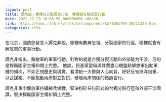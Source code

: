 ```yaml
---
layout: post
title: 國防部：哪裡有分裂國家行徑　哪裡就有解放軍行動
date: 2022-12-29 18:58:59.000000000 +08:00
link: https://news.rthk.hk/rthk/ch/component/k2/1681794-20221229.htm
categories: rthk
---
```


在北京，國防部發言人譚克非說，哪裡有數典忘祖、分裂國家的行徑，哪裡就會有解放軍的軍事行動。 

譚克非指出，解放軍的軍事行動，針對的就是台獨分裂活動和外部勢力干涉，目的是捍衛國家主權和領土完整。 他說，民進黨當局與其費盡心機盤點解放軍出動軍機的頻次，不如正視歷史與現實，看清統一大勢與人心向背，好好反省挾洋自重、以武謀獨、不斷挑動兩岸對立對抗、破壞兩岸關係的錯誤言行。 

譚克非重申解放軍持續練兵備戰，堅決粉碎任何形式的台獨分裂行徑和外部干涉圖謀，堅決捍衛國家主權和領土完整。
